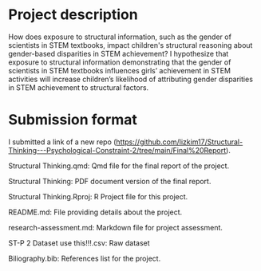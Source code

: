 # Project description

How does exposure to structural information, such as the gender of scientists in STEM textbooks, impact children's structural reasoning about gender-based disparities in STEM achievement? I hypothesize that exposure to structural information demonstrating that the gender of scientists in STEM textbooks influences girls’ achievement in STEM activities will increase children’s likelihood of attributing gender disparities in STEM achievement to structural factors.

# Submission format

I submitted a link of a new repo (<https://github.com/lizkim17/Structural-Thinking---Psychological-Constraint-2/tree/main/Final%20Report>).

Structural Thinking.qmd: Qmd file for the final report of the project.

Structural Thinking: PDF document version of the final report.

Structural Thinking.Rproj: R Project file for this project.

README.md: File providing details about the project.

research-assessment.md: Markdown file for project assessment.

ST-P 2 Dataset use this!!!.csv: Raw dataset

Biliography.bib: References list for the project.
